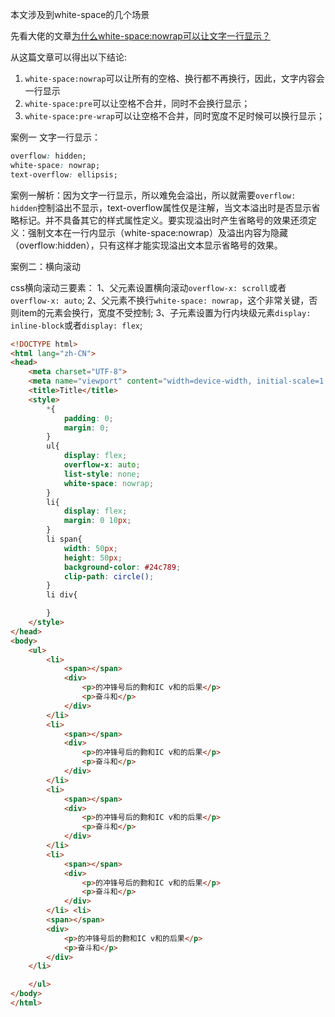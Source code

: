 本文涉及到white-space的几个场景

先看大佬的文章[为什么white-space:nowrap可以让文字一行显示？](https://www.zhangxinxu.com/wordpress/2021/07/css-white-space-nowrap/)

从这篇文章可以得出以下结论:

1. `white-space:nowrap`可以让所有的空格、换行都不再换行，因此，文字内容会一行显示
2. `white-space:pre`可以让空格不合并，同时不会换行显示；
3. `white-space:pre-wrap`可以让空格不合并，同时宽度不足时候可以换行显示；

案例一 文字一行显示：

```css
overflow: hidden;
white-space: nowrap;
text-overflow: ellipsis;
```

案例一解析：因为文字一行显示，所以难免会溢出，所以就需要`overflow: hidden`控制溢出不显示，text-overflow属性仅是注解，当文本溢出时是否显示省略标记。并不具备其它的样式属性定义。要实现溢出时产生省略号的效果还须定义：强制文本在一行内显示（white-space:nowrap）及溢出内容为隐藏（overflow:hidden），只有这样才能实现溢出文本显示省略号的效果。

案例二：横向滚动

css横向滚动三要素：
1、父元素设置横向滚动`overflow-x: scroll`或者`overflow-x: auto`;
2、父元素不换行`white-space: nowrap`，这个非常关键，否则item的元素会换行，宽度不受控制;
3、子元素设置为行内块级元素`display: inline-block`或者`display: flex`;

```html
<!DOCTYPE html>
<html lang="zh-CN">
<head>
    <meta charset="UTF-8">
    <meta name="viewport" content="width=device-width, initial-scale=1.0,maximum-scale=1.0, user-scalable=no"/>
    <title>Title</title>
    <style>
        *{
            padding: 0;
            margin: 0;
        }
        ul{
            display: flex;
            overflow-x: auto;
            list-style: none;
            white-space: nowrap;
        }
        li{
            display: flex;
            margin: 0 10px;
        }
        li span{
            width: 50px;
            height: 50px;
            background-color: #24c789;
            clip-path: circle();
        }
        li div{

        }
    </style>
</head>
<body>
    <ul>
        <li>
            <span></span>
            <div>
                <p>的冲锋号后的覅和IC v和的后果</p>
                <p>奋斗和</p>
            </div>
        </li>
        <li>
            <span></span>
            <div>
                <p>的冲锋号后的覅和IC v和的后果</p>
                <p>奋斗和</p>
            </div>
        </li>
        <li>
            <span></span>
            <div>
                <p>的冲锋号后的覅和IC v和的后果</p>
                <p>奋斗和</p>
            </div>
        </li>
        <li>
            <span></span>
            <div>
                <p>的冲锋号后的覅和IC v和的后果</p>
                <p>奋斗和</p>
            </div>
        </li> <li>
        <span></span>
        <div>
            <p>的冲锋号后的覅和IC v和的后果</p>
            <p>奋斗和</p>
        </div>
    </li>

    </ul>
</body>
</html>

```

